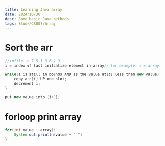 ```yaml
---
title: Learning Java array
date: 2024/10/30
desc: Some basic Java methods
tags: Study/CS007/Array
---
```


# Sort the arr
```java
//infile -> 7 5 1 3 6 2 9
i = index of last initialize element in array// for example: i = array.length - 1

while(i is still in bounds AND is the value at[i] less than new value){
    copy arr[i] UP one slot;
    decrement i;
}

put new value into [i+1];
```

# forloop print array
```java
for(int value : array){
    System.out.println(value + " ")
}
```